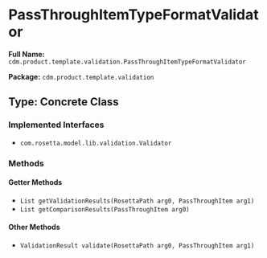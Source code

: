 # PassThroughItemTypeFormatValidator

**Full Name:** `cdm.product.template.validation.PassThroughItemTypeFormatValidator`

**Package:** `cdm.product.template.validation`

## Type: Concrete Class

### Implemented Interfaces

- `com.rosetta.model.lib.validation.Validator`

### Methods

#### Getter Methods

- `List getValidationResults(RosettaPath arg0, PassThroughItem arg1)`
- `List getComparisonResults(PassThroughItem arg0)`

#### Other Methods

- `ValidationResult validate(RosettaPath arg0, PassThroughItem arg1)`

